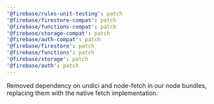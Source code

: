 ```yaml
---
'@firebase/rules-unit-testing': patch
'@firebase/firestore-compat': patch
'@firebase/functions-compat': patch
'@firebase/storage-compat': patch
'@firebase/auth-compat': patch
'@firebase/firestore': patch
'@firebase/functions': patch
'@firebase/storage': patch
'@firebase/auth': patch
---
```


Removed dependency on undici and node-fetch in our node bundles, replacing them with the native fetch implementation.

